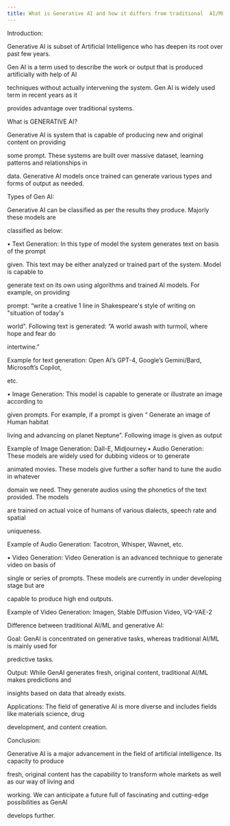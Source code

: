 ```yaml
---
title: What is Generative AI and how it differs from traditional  AI/ML techniques?
---
```

<!--StartFragment-->

Introduction:

Generative AI is subset of Artificial Intelligence who has deepen its root over past few years.

Gen AI is a term used to describe the work or output that is produced artificially with help of AI

techniques without actually intervening the system. Gen AI is widely used term in recent years as it

provides advantage over traditional systems.

What is GENERATIVE AI?

Generative AI is system that is capable of producing new and original content on providing

some prompt. These systems are built over massive dataset, learning patterns and relationships in

data. Generative AI models once trained can generate various types and forms of output as needed.

Types of Gen AI:

Generative AI can be classified as per the results they produce. Majorly these models are

classified as below:

• Text Generation: In this type of model the system generates text on basis of the prompt

given. This text may be either analyzed or trained part of the system. Model is capable to

generate text on its own using algorithms and trained AI models. For example, on providing

prompt: “write a creative 1 line in Shakespeare's style of writing on "situation of today's

world". Following text is generated: “A world awash with turmoil, where hope and fear do

intertwine.”

Example for text generation: Open AI’s GPT-4, Google’s Gemini/Bard, Microsoft’s Copilot,

etc.

• Image Generation: This model is capable to generate or illustrate an image according to

given prompts. For example, if a prompt is given “ Generate an image of Human habitat

living and advancing on planet Neptune”. Following image is given as output

Example of Image Generation: Dall-E, Midjourney.• Audio Generation: These models are widely used for dubbing videos or to generate

animated movies. These models give further a softer hand to tune the audio in whatever

domain we need. They generate audios using the phonetics of the text provided. The models

are trained on actual voice of humans of various dialects, speech rate and spatial

uniqueness.

Example of Audio Generation: Tacotron, Whisper, Wavnet, etc.

• Video Generation: Video Generation is an advanced technique to generate video on basis of

single or series of prompts. These models are currently in under developing stage but are

capable to produce high end outputs.

Example of Video Generation: Imagen, Stable Diffusion Video, VQ-VAE-2

Difference between traditional AI/ML and generative AI:

Goal: GenAI is concentrated on generative tasks, whereas traditional AI/ML is mainly used for

predictive tasks.

Output: While GenAI generates fresh, original content, traditional AI/ML makes predictions and

insights based on data that already exists.

Applications: The field of generative AI is more diverse and includes fields like materials science, drug

development, and content creation.

Conclusion:

Generative AI is a major advancement in the field of artificial intelligence. Its capacity to produce

fresh, original content has the capability to transform whole markets as well as our way of living and

working. We can anticipate a future full of fascinating and cutting-edge possibilities as GenAI

develops further.

<!--EndFragment-->